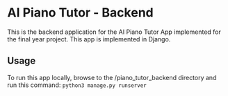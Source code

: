 # AI Piano Tutor - Backend
This is the backend application for the AI Piano Tutor App implemented for the final year project. This app is implemented in Django. 

## Usage
To run this app locally, browse to the /piano_tutor_backend directory and run this command:
```python3 manage.py runserver```